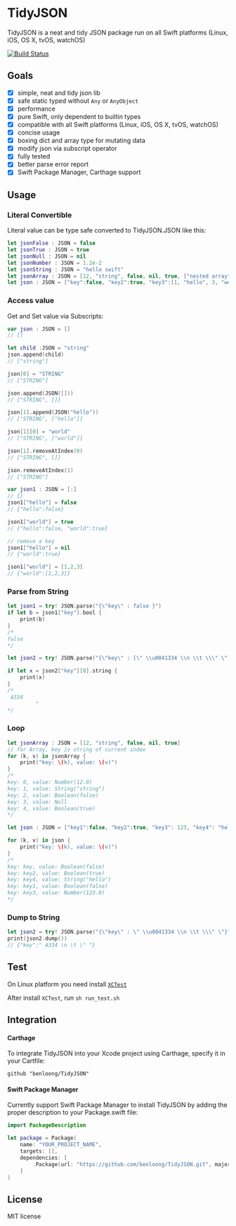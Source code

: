 # TidyJSON

TidyJSON is a neat and tidy JSON package run on all Swift platforms (Linux, iOS, OS X, tvOS, watchOS)

[![Build Status](https://travis-ci.org/benloong/TidyJSON.svg?branch=master)](https://travis-ci.org/benloong/TidyJSON)

## Goals 
- [x] simple, neat and tidy json lib
- [x] safe static typed without `Any` or `AnyObject`
- [x] performance
- [x] pure Swift, only dependent to builtin types
- [x] compatible with all Swift platforms (Linux, iOS, OS X, tvOS, watchOS)
- [x] concise usage
- [x] boxing dict and array type for mutating data
- [x] modify json via subscript operator
- [x] fully tested
- [x] better parse error report
- [x] Swift Package Manager, Carthage support

## Usage 

### Literal Convertible

Literal value can be type safe converted to TidyJSON.JSON like this:

```swift
let jsonFalse : JSON = false
let jsonTrue : JSON = true
let jsonNull : JSON = nil
let jsonNumber : JSON = 1.2e-2
let jsonString : JSON = "hello swift"
let jsonArray : JSON = [12, "string", false, nil, true, ["nested array", 12, 1.2], ["nested dict": nil]]
let json : JSON = ["key":false, "key2":true, "key3":[1, "hello", 3, "world", ["key4":nil, "key5":12.03, "key6":12E-2, "key7": -12e-2]]]
```

### Access value

Get and Set value via Subscripts:

```swift 
var json : JSON = []
// []

let child :JSON = "string"
json.append(child)
// ["string"]

json[0] = "STRING"
// ["STRING"]

json.append(JSON([]))
// ["STRING", []]

json[1].append(JSON("hello"))
// ["STRING", ["hello"]]

json[1][0] = "world" 
// ["STRING", ["world"]]

json[1].removeAtIndex(0)  
// ["STRING", []]

json.removeAtIndex(1)
// ["STRING"]

var json1 : JSON = [:]
// {}
json1["hello"] = false 
// {"hello":false}

json1["world"] = true
// {"hello":false, "world":true}

// remove a key
json1["hello"] = nil
// {"world":true}

json1["world"] = [1,2,3]
// {"world":[1,2,3]}
```

### Parse from String
```swift
let json1 = try! JSON.parse("{\"key\" : false }")
if let b = json1["key"].bool {
    print(b)
}
/*
false
*/

let json2 = try! JSON.parse("{\"key\" : [\" \\u0041334 \\n \\t \\\" \"]}")

if let x = json2["key"][0].string {
    print(x)
}
/*
 A334 
         " 
*/

```

### Loop

```swift
let jsonArray : JSON = [12, "string", false, nil, true]
// for Array, key is string of current index
for (k, v) in jsonArray {
    print("key: \(k), value: \(v)")
}
/* 
key: 0, value: Number(12.0)
key: 1, value: String("string")
key: 2, value: Boolean(false)
key: 3, value: Null
key: 4, value: Boolean(true)
*/

let json : JSON = ["key1":false, "key2":true, "key3": 123, "key4": "hello"]

for (k, v) in json {
    print("key: \(k), value: \(v)")
}
/*
key: key, value: Boolean(false)
key: key2, value: Boolean(true)
key: key4, value: String("hello")
key: key1, value: Boolean(false)
key: key3, value: Number(123.0)
*/
```

### Dump to String 
```swift
let json2 = try! JSON.parse("{\"key\" : \" \\u0041334 \\n \\t \\\" \"}")
print(json2.dump())
// {"key":" A334 \n \t \" "}
```

## Test

On Linux platform you need install [`XCTest`](https://github.com/apple/swift-corelibs-xctest)

After install `XCTest`, run `sh run_test.sh`

## Integration

#### Carthage

To integrate TidyJSON into your Xcode project using Carthage, specify it in your Cartfile:

`github "benloong/TidyJSON"`

#### Swift Package Manager

Currently support Swift Package Manager to install TidyJSON by adding the proper description to your Package.swift file:

```swift 
import PackageDescription

let package = Package(
    name: "YOUR_PROJECT_NAME",
    targets: [],
    dependencies: [
        .Package(url: "https://github.com/benloong/TidyJSON.git", majorVersion: 1)
    ]
)
```

## License
MIT license
